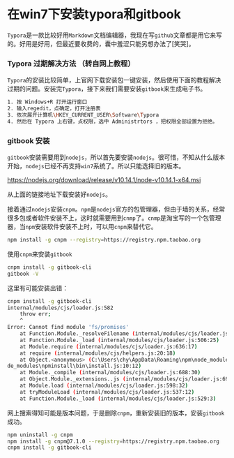 # 在win7下安装typora和gitbook

`Typora`是一款比较好用`Markdown`文档编辑器，我现在写`github`文章都是用它来写的。好用是好用，但最近要收费的，囊中羞涩只能另想办法了[笑哭]。

### Typora 过期解决方法 （转自网上教程）

`Typora`的安装比较简单，上官网下载安装包一键安装，然后使用下面的教程解决过期的问题。安装完`Typora`，接下来我们需要安装`gitbook`来生成电子书。

```bash
1. 按 Windows+R 打开运行窗口
2. 输入regedit，点确定，打开注册表
3. 依次展开计算机\HKEY_CURRENT_USER\Software\Typora
4. 然后在 Typora 上右键，点权限，选中 Administrtors ，把权限全部设置为拒绝。
```




### gitbook 安装

`gitbook`安装需要用到`nodejs`，所以首先要安装`nodejs`。很可惜，不知从什么版本开始，`nodejs`已经不再支持`win7`系统了。所以只能选择旧的版本。

https://nodejs.org/download/release/v10.14.1/node-v10.14.1-x64.msi

从上面的链接地址下载安装好`nodejs`。

接着通过`nodejs`安装`cnpm`。`npm`是`nodejs`官方的包管理器，但由于墙的关系，经常很多包或者软件安装不上，这时就需要用到`cnmp`了。`cnmp`是淘宝写的一个包管理器，当`npm`安装软件安装不上时，可以用`cnpm`来替代它。

```bash
npm install -g cnpm --registry=https://registry.npm.taobao.org
```

使用`cnpm`来安装`gitbook`

```bash
cnpm install -g gitbook-cli
gitbook -V
```

这里有可能安装出错：

```bash
cnpm install -g gitbook-cli
internal/modules/cjs/loader.js:582
    throw err;
    ^
Error: Cannot find module 'fs/promises'
    at Function.Module._resolveFilename (internal/modules/cjs/loader.js:580:15)
    at Function.Module._load (internal/modules/cjs/loader.js:506:25)
    at Module.require (internal/modules/cjs/loader.js:636:17)
    at require (internal/modules/cjs/helpers.js:20:18)
    at Object.<anonymous> (C:\Users\chy\AppData\Roaming\npm\node_modules\cnpm\n
de_modules\npminstall\bin\install.js:10:12)
    at Module._compile (internal/modules/cjs/loader.js:688:30)
    at Object.Module._extensions..js (internal/modules/cjs/loader.js:699:10)
    at Module.load (internal/modules/cjs/loader.js:598:32)
    at tryModuleLoad (internal/modules/cjs/loader.js:537:12)
    at Function.Module._load (internal/modules/cjs/loader.js:529:3)
```

网上搜索得知可能是版本问题，于是删除`cnpm`，重新安装旧的版本，安装`gitbook`成功。

```bash
npm uninstall -g cnpm
npm install -g cnpm@7.1.0 --registry=https://registry.npm.taobao.org
cnpm install -g gitbook-cli
```

